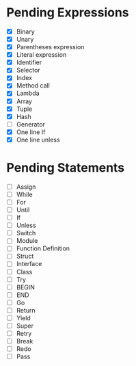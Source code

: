 # Pending Expressions

- [X] Binary
- [X] Unary
- [X] Parentheses expression
- [X] Literal expression
- [X] Identifier
- [X] Selector
- [X] Index
- [X] Method call
- [X] Lambda
- [X] Array
- [X] Tuple
- [X] Hash
- [ ] Generator
- [X] One line If
- [X] One line unless

# Pending Statements

- [ ] Assign
- [ ] While
- [ ] For
- [ ] Until
- [ ] If
- [ ] Unless
- [ ] Switch
- [ ] Module
- [ ] Function Definition
- [ ] Struct
- [ ] Interface
- [ ] Class
- [ ] Try
- [ ] BEGIN
- [ ] END
- [ ] Go
- [ ] Return
- [ ] Yield
- [ ] Super
- [ ] Retry
- [ ] Break
- [ ] Redo
- [ ] Pass